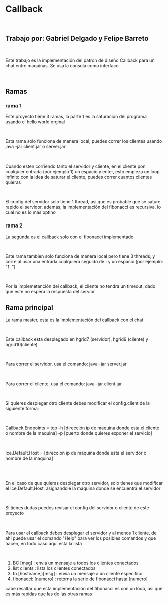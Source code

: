 # Callback 
<br/>

## Trabajo por: Gabriel Delgado y Felipe Barreto
<br/>
<p>Este trabajo es la implementación del patron de diseño Callback para un chat entre maquinas. Se usa la consola como interface</p> <br/>

## Ramas

### rama 1
<p>Este proyecto tiene 3 ramas, la parte 1 es la saturación del programa usando el hello world orginal</p>
<br/>
<p>Esta rama solo funciona de manera local, puedes correr los clientes usando java -jar client.jar o server.jar</p>
<br/>
<p>Cuando esten corriendo tanto el servidor y cliente, en el cliente pon cualquier entrada (por ejemplo 1) un espacio y enter, esto empieza un loop infinito con la idea de saturar el cliente, puedes correr cuantos clientes quieras</p>
<br/>
<p>El config del servidor solo tiene 1 thread, así que es probable que se sature rapido el servidor, además, la implementación del fibonacci es recursiva, lo cual no es lo más optino</p>

### rama 2
<p>La segunda es el callback solo con el fibonacci implementado</p>
<br/>
<p>Este rama tambien solo funciona de manera local pero tiene 3 threads, y corre al usar una entrada cualquiera seguido de : y un espacio (por ejemplo: "1: ")</p>
<br/>
<p>Por la implemetanción del callback, el cliente no tendra un timeout, dado que este no espera la respuesta del servior</p>

## Rama principal

<p>La rama master, esta es la implementación del callback con el chat</p>
<br/>
<p>Este callback esta desplegado en hgrid7 (servidor), hgrid9 (cliente) y hgrid10(cliente)</p>
<br/>
<p>Para correr el servidor, usa el comando: java -jar server.jar</p>
<br/>
<p>Para correr el cliente, usa el comando: java -jar client.jar</p>
<br/>
<p>Si quieres desplegar otro cliente debes modificar el config.client de la siguiente forma:</p>
<br/>
<p>Callback.Endpoints = tcp -h [dirección ip de maquina donde esta el cliente o nombre de la maquina] -p [puerto donde quieres exponer el servicio]</p>
<br/>
<p>Ice.Default.Host = [dirección ip de maquina donde esta el servidor o nombre de la maquina]</p>
<br/>
<br>
<p>En el caso de que quieras desplegar otro servidor, solo tienes que modificar el Ice.Default.Host, asignandole la maquina donde se encuentra el servidor</p>
<br/>
<p>Si tienes dudas puedes revisar el config del servidor o cliente de este proyecto</p>
<br/>
<p>Para usar el callback debes desplegar el servidor y al menos 1 cliente, de ahi puede usar el comando "Help" para ver los posibles comandos y que hacen, en todo caso aqui esta la lista</p>
<br/>
<ol>
  <li>BC [msg] : envia un mensaje a todos los clientes conectados</li>
  <li>list clients : lista los clientes conectados</li>
  <li>to [hostname]:[msg] : envia un mensaje a un cliente especifico</li>
  <li>fibonacci: [numero] : retorna la serie de fibonacci hasta [numero]</li>
</ol>
<p>cabe resaltar que esta implementación del fibonacci es con un loop, así que es más rapidas que las de las otras ramas</p>

